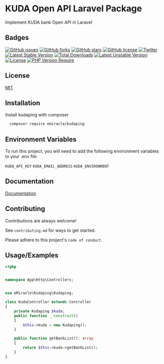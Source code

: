 
# KUDA Open API Laravel Package

Implement KUDA bank Open API in Laravel


## Badges
[![GitHub issues](https://img.shields.io/github/issues/e-Miracle/kudaping)](https://github.com/e-Miracle/kudaping/issues)
[![GitHub forks](https://img.shields.io/github/forks/e-Miracle/kudaping)](https://github.com/e-Miracle/kudaping/network)
[![GitHub stars](https://img.shields.io/github/stars/e-Miracle/kudaping)](https://github.com/e-Miracle/kudaping/stargazers)
[![GitHub license](https://img.shields.io/github/license/e-Miracle/kudaping)](https://github.com/e-Miracle/kudaping/blob/main/LICENSE)
[![Twitter](https://img.shields.io/twitter/url?style=social&url=https%3A%2F%2Fgithub.com%2Fe-Miracle%2Fkudaping)](https://twitter.com/intent/tweet?text=Wow:&url=https%3A%2F%2Fgithub.com%2Fe-Miracle%2Fkudaping)
[![Latest Stable Version](http://poser.pugx.org/emiracle/kudaping/v)](https://packagist.org/packages/emiracle/kudaping) 
[![Total Downloads](http://poser.pugx.org/emiracle/kudaping/downloads)](https://packagist.org/packages/emiracle/kudaping) 
[![Latest Unstable Version](http://poser.pugx.org/emiracle/kudaping/v/unstable)](https://packagist.org/packages/emiracle/kudaping) 
[![License](http://poser.pugx.org/emiracle/kudaping/license)](https://packagist.org/packages/emiracle/kudaping) 
[![PHP Version Require](http://poser.pugx.org/emiracle/kudaping/require/php)](https://packagist.org/packages/emiracle/kudaping)




## License

[MIT](https://choosealicense.com/licenses/mit/)


## Installation

Install kudaping with composer

```bash
  composer require emiracle/kudaping
```
    
## Environment Variables

To run this project, you will need to add the following environment variables to your .env file

`KUDA_API_KEY`
`KUDA_EMAIL_ADDRESS`
`KUDA_ENVIRONMENT`


## Documentation

[Documentation](https://medium.com/@miraclechibuzo/kudaping-a-laravel-package-for-kuda-bank-open-api-84e747c049f)


## Contributing

Contributions are always welcome!

See `contributing.md` for ways to get started.

Please adhere to this project's `code of conduct`.


## Usage/Examples

```php
<?php


namespace App\Http\Controllers;


use eMiracle\Kudaping\Kudaping;

class KudaController extends Controller
{
    private Kudaping $kuda;
    public function __construct()
    {
        $this->kuda = new Kudaping();
    }

    public function getBankList(): array
    {
        return $this->kuda->getBankList();
    }
}

```


